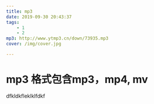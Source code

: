 ```yaml
---
title: mp3
date: 2019-09-30 20:43:37
tags: 
	- 1
	- 2
mp3: http://www.ytmp3.cn/down/73935.mp3
cover: /img/cover.jpg

---
```



# mp3 格式包含mp3，mp4, mv
dfkldkfleklklfdkf